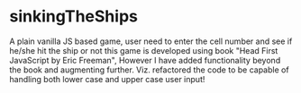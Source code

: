 # sinkingTheShips
A plain vanilla JS based game, user need to enter the cell number and see if he/she hit the ship or not
this game is developed using book "Head First JavaScript by Eric Freeman", However I have added functionality beyond the book and augmenting further. Viz. refactored the code to be capable of handling both lower case and upper case user input!
